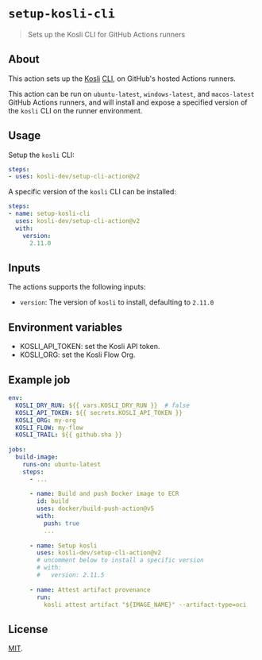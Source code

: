 # `setup-kosli-cli`

> Sets up the Kosli CLI for GitHub Actions runners

## About

This action sets up the [Kosli](https://kosli.com) [CLI](https://github.com/kosli-dev/cli), on GitHub's hosted Actions runners.

This action can be run on `ubuntu-latest`, `windows-latest`, and `macos-latest` GitHub Actions runners, 
and will install and expose a specified version of the `kosli` CLI on the runner environment.

## Usage

Setup the `kosli` CLI:

```yaml
steps:
- uses: kosli-dev/setup-cli-action@v2
```

A specific version of the `kosli` CLI can be installed:

```yaml
steps:
- name: setup-kosli-cli
  uses: kosli-dev/setup-cli-action@v2
  with:
    version:
      2.11.0
```

## Inputs

The actions supports the following inputs:

- `version`: The version of `kosli` to install, defaulting to `2.11.0`

## Environment variables

- KOSLI_API_TOKEN: set the Kosli API token.
- KOSLI_ORG: set the Kosli Flow Org.

## Example job

```yaml
env: 
  KOSLI_DRY_RUN: ${{ vars.KOSLI_DRY_RUN }}  # false
  KOSLI_API_TOKEN: ${{ secrets.KOSLI_API_TOKEN }}
  KOSLI_ORG: my-org
  KOSLI_FLOW: my-flow
  KOSLI_TRAIL: ${{ github.sha }}
  
jobs:  
  build-image:
    runs-on: ubuntu-latest
    steps:
      - ...
        
      - name: Build and push Docker image to ECR
        id: build
        uses: docker/build-push-action@v5
        with:
          push: true
          ...
      
      - name: Setup kosli
        uses: kosli-dev/setup-cli-action@v2
        # uncomment below to install a specific version
        # with: 
        #   version: 2.11.5
        
      - name: Attest artifact provenance
        run: 
          kosli attest artifact "${IMAGE_NAME}" --artifact-type=oci
```

## License

[MIT](LICENSE).
